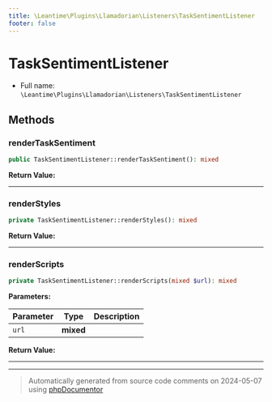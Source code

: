 ```yaml
---
title: \Leantime\Plugins\Llamadorian\Listeners\TaskSentimentListener
footer: false
---
```


# TaskSentimentListener





* Full name: `\Leantime\Plugins\Llamadorian\Listeners\TaskSentimentListener`



## Methods

### renderTaskSentiment



```php
public TaskSentimentListener::renderTaskSentiment(): mixed
```









**Return Value:**





---
### renderStyles



```php
private TaskSentimentListener::renderStyles(): mixed
```









**Return Value:**





---
### renderScripts



```php
private TaskSentimentListener::renderScripts(mixed $url): mixed
```








**Parameters:**

| Parameter | Type | Description |
|-----------|------|-------------|
| `url` | **mixed** |  |


**Return Value:**





---


---
> Automatically generated from source code comments on 2024-05-07 using [phpDocumentor](http://www.phpdoc.org/)
